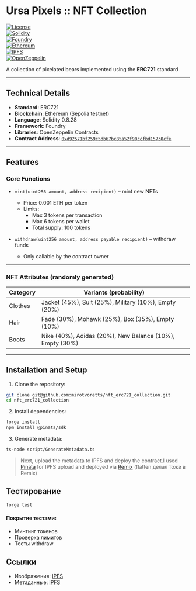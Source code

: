 # Ursa Pixels :: NFT Collection  
[![License](https://img.shields.io/badge/License-MIT-yellow?style=for-the-badge)](https://opensource.org/licenses/MIT)  
[![Solidity](https://img.shields.io/badge/Solidity-363636?style=for-the-badge&logo=solidity&logoColor=white)](https://soliditylang.org/)  
[![Foundry](https://img.shields.io/badge/Foundry-F76802?style=for-the-badge&logo=ethereum&logoColor=white)](https://getfoundry.sh/)  
[![Ethereum](https://img.shields.io/badge/Ethereum-3C3C3D?style=for-the-badge&logo=ethereum&logoColor=white)](https://ethereum.org/)  
[![IPFS](https://img.shields.io/badge/IPFS-65C2CB?style=for-the-badge&logo=ipfs&logoColor=white)](https://ipfs.tech/)  
[![OpenZeppelin](https://img.shields.io/badge/OpenZeppelin-4E5EE4?style=for-the-badge&logo=OpenZeppelin&logoColor=white)](https://openzeppelin.com/)  

A collection of pixelated bears implemented using the **ERC721** standard.

---

## Technical Details

- **Standard**: ERC721  
- **Blockchain**: Ethereum (Sepolia testnet)  
- **Language**: Solidity 0.8.28  
- **Framework**: Foundry  
- **Libraries**: OpenZeppelin Contracts  
- **Contract Address**: [`0xd92571bf259c5db67bc85a52f90ccfbd15730cfe`](https://sepolia.etherscan.io/address/0xd92571bf259c5db67bc85a52f90ccfbd15730cfe)

---

## Features

### Core Functions

- `mint(uint256 amount, address recipient)` – mint new NFTs  
  - Price: 0.001 ETH per token  
  - Limits:  
    - Max 3 tokens per transaction  
    - Max 6 tokens per wallet  
    - Total supply: 100 tokens  

- `withdraw(uint256 amount, address payable recipient)` – withdraw funds  
  - Only callable by the contract owner

---

### NFT Attributes (randomly generated)

| Category   | Variants (probability)                               |
|------------|-------------------------------------------------------|
| Clothes    | Jacket (45%), Suit (25%), Military (10%), Empty (20%)|
| Hair       | Fade (30%), Mohawk (25%), Box (35%), Empty (10%)     |
| Boots      | Nike (40%), Adidas (20%), New Balance (10%), Empty (30%)|

---

## Installation and Setup

1. Clone the repository:

```bash
git clone git@github.com:mirotvoretts/nft_erc721_collection.git
cd nft_erc721_collection
```

2. Install dependencies:

```bash
forge install
npm install @pinata/sdk
```

3. Generate metadata:
   
```bash
ts-node script/GenerateMetadata.ts
```

> Next, upload the metadata to IPFS and deploy the contract.I used  [Pinata](https://app.pinata.cloud/) for IPFS upload and deployed via  [Remix](https://remix.ethereum.org/) (flatten делал тоже в Remix)

## Тестирование

```bash
forge test
```

#### Покрытие тестами:

- Минтинг токенов
- Проверка лимитов
- Тесты withdraw

## Ссылки
- Изображения: [IPFS](https://ipfs.io/ipfs/Qmb8Guy7sL3i3GWKxaP62m98r8FgMQYoxnpapTmotCDzu1)
- Метаданные: [IPFS](https://ipfs.io/ipfs/bafybeib4ddjm7xerztvbiifcrhsfraw45zosc5czckrxipvunkyjha2y6q/)
